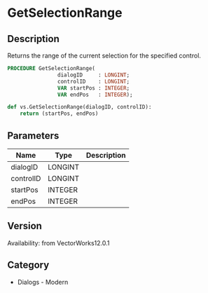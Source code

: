 # GetSelectionRange

## Description
Returns the range of the current selection for the specified control.

```pascal
PROCEDURE GetSelectionRange(
				dialogID     : LONGINT;
				controlID    : LONGINT;
				VAR startPos : INTEGER;
				VAR endPos   : INTEGER);
```

```python
def vs.GetSelectionRange(dialogID, controlID):
    return (startPos, endPos)
```

## Parameters
|Name|Type|Description|
|---|---|---|
|dialogID|LONGINT|   |
|controlID|LONGINT|   |
|startPos|INTEGER|   |
|endPos|INTEGER|   |

## Version
Availability: from VectorWorks12.0.1

## Category
* Dialogs - Modern

